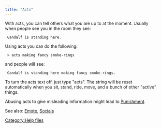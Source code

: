 ```yaml
---
title: "Acts"
---
```


With acts, you can tell others what you are up to at the moment. Usually
when people see you in the room they see:

` Gandalf is standing here.`

Using acts you can do the following:

` > acts making fancy smoke-rings`

and people will see:

` Gandalf is standing here making fancy smoke-rings.`

To turn the acts text off, just type "acts". The string will be reset
automatically when you sit, stand, ride, move, and a bunch of other
"active" things.

Abusing acts to give misleading information might lead to
[Punishment](Punishment "wikilink").

See also: [Emote](Emote "wikilink"), [Socials](Socials "wikilink")

[Category:Help files](Category:Help_files "wikilink")